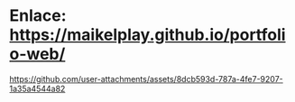 # Enlace: https://maikelplay.github.io/portfolio-web/


https://github.com/user-attachments/assets/8dcb593d-787a-4fe7-9207-1a35a4544a82


